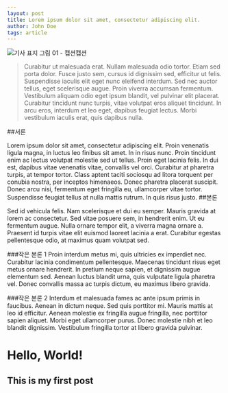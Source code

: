 ```yaml
---
layout: post
title: Lorem ipsum dolor sit amet, consectetur adipiscing elit.
author: John Doe
tags: article
---
```


![기사 표지]({{site.baseurl}}/images/20231003/01.jpg)
그림 01 - 캡션캡션

> Curabitur ut malesuada erat. Nullam malesuada odio tortor. Etiam sed porta dolor. Fusce justo sem, cursus id dignissim sed, efficitur ut felis. Suspendisse iaculis elit eget nunc eleifend interdum. Sed nec auctor tellus, eget scelerisque augue. Proin viverra accumsan fermentum. Vestibulum aliquam odio eget ipsum blandit, vel pulvinar elit placerat. Curabitur tincidunt nunc turpis, vitae volutpat eros aliquet tincidunt. In arcu eros, interdum et leo eget, dapibus feugiat lectus. Morbi vestibulum iaculis erat, quis dapibus nulla.

##서론

Lorem ipsum dolor sit amet, consectetur adipiscing elit. Proin venenatis ligula magna, in luctus leo finibus sit amet. In in risus nunc. Proin tincidunt enim ac lectus volutpat molestie sed ut tellus. Proin eget lacinia felis. In dui est, dapibus vitae venenatis vitae, convallis vel orci. Curabitur at pharetra turpis, at tempor tortor. Class aptent taciti sociosqu ad litora torquent per conubia nostra, per inceptos himenaeos. Donec pharetra placerat suscipit. Donec arcu nisi, fermentum eget fringilla eu, ullamcorper vitae tortor. Suspendisse feugiat tellus at nulla mattis rutrum. In quis risus justo.
##본론

Sed id vehicula felis. Nam scelerisque et dui eu semper. Mauris gravida at lorem ac consectetur. Sed vitae posuere sem, in hendrerit enim. Ut eu fermentum augue. Nulla ornare tempor elit, a viverra magna ornare a. Praesent id turpis vitae elit euismod laoreet lacinia a erat. Curabitur egestas pellentesque odio, at maximus quam volutpat sed.

###작은 본론 1
Proin interdum metus mi, quis ultricies ex imperdiet nec. Curabitur lacinia condimentum pellentesque. Maecenas tincidunt risus eget metus ornare hendrerit. In pretium neque sapien, et dignissim augue elementum sed. Aenean luctus blandit urna, quis vulputate ligula pharetra vel. Donec convallis massa ac turpis dictum, eu maximus libero gravida. 

###작은 본론 2
Interdum et malesuada fames ac ante ipsum primis in faucibus. Aenean in dictum neque. Sed quis porttitor mi. Mauris mattis at leo id efficitur. Aenean molestie ex fringilla augue fringilla, nec porttitor sapien aliquet. Morbi eget ullamcorper purus. Donec molestie nibh et leo blandit dignissim. Vestibulum fringilla tortor at libero gravida pulvinar.



# Hello, World!

## This is my first post
